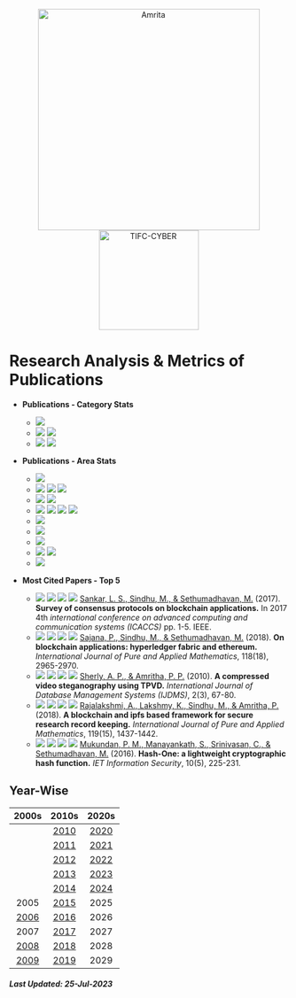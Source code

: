<p align="center">
    <img src="https://amrita-tifac-cyber-blockchain.github.io/Amrita-TIFAC-Cyber-Blockchain/AVV_PNG.png" alt ="Amrita" width="400" />
    <img src="https://amrita.edu/wp-content/uploads/2021/09/1597668744269.jpg" alt ="TIFC-CYBER" width="180" />
</p>

# Research Analysis & Metrics of Publications

- **Publications - Category Stats**
  - ![](https://img.shields.io/badge/Patent-2-brightgreen)
  - ![](https://img.shields.io/badge/Scopus_Conference-160-brightgreen) ![](https://img.shields.io/badge/Scopus_Journal-48-brightgreen) 
  - ![](https://img.shields.io/badge/Non_Scopus_Conference-11-orange) ![](https://img.shields.io/badge/Non_Scopus_Journal-24-orange) 

- **Publications - Area Stats**
  - ![](https://img.shields.io/badge/Android_Security-12-brightgreen)
  - ![](https://img.shields.io/badge/Blockchain_Technology-23-brightgreen) ![](https://img.shields.io/badge/Cryptocurrency-2-brightgreen) ![](https://img.shields.io/badge/Metaverse-TBD-brightgreen)
  - ![](https://img.shields.io/badge/Cryptography-21-brightgreen) ![](https://img.shields.io/badge/Cryptanalysis-TBD-brightgreen) 
  - ![](https://img.shields.io/badge/Steganography-23-brightgreen) ![](https://img.shields.io/badge/Steganalysis-13-brightgreen)  ![](https://img.shields.io/badge/Visual_Cryptography-12-brightgreen) ![](https://img.shields.io/badge/Software_Watermarking-TBD-brightgreen)
  - ![](https://img.shields.io/badge/Cyber_Forensics-8-brightgreen)
  - ![](https://img.shields.io/badge/Formal_Methods-4-brightgreen)
  - ![](https://img.shields.io/badge/Machine_Learning-30-brightgreen)
  - ![](https://img.shields.io/badge/Network_Security-7-brightgreen) ![](https://img.shields.io/badge/Wireless-8-brightgreen)
  - ![](https://img.shields.io/badge/Vulnerability_Assessment-7-brightgreen)

- **Most Cited Papers - Top 5**
  
    - ![](https://img.shields.io/badge/Citations-552-blue) ![](https://img.shields.io/badge/Year-2017-brightgreen) ![](https://img.shields.io/badge/-MTech-blue) ![](https://img.shields.io/badge/Domain-Blockchain_Technology-purple) [Sankar, L. S., Sindhu, M., & Sethumadhavan, M.]() (2017). **Survey of consensus protocols on blockchain applications.** In 2017 4th _international conference on advanced computing and communication systems (ICACCS)_ pp. 1-5. IEEE.
    - ![](https://img.shields.io/badge/Citations-105-blue) ![](https://img.shields.io/badge/Year-2018-brightgreen) ![](https://img.shields.io/badge/-MTech-blue) ![](https://img.shields.io/badge/Domain-Blockchain_Technology-purple) [Sajana, P., Sindhu, M., & Sethumadhavan, M.]() (2018). **On blockchain applications: hyperledger fabric and ethereum.** _International Journal of Pure and Applied Mathematics_, 118(18), 2965-2970.
    - ![](https://img.shields.io/badge/Citations-64-blue) ![](https://img.shields.io/badge/Year-2010-brightgreen) ![](https://img.shields.io/badge/-MTech-blue) ![](https://img.shields.io/badge/Domain-Stego-purple) [Sherly, A. P., & Amritha, P. P.]() (2010). **A compressed video steganography using TPVD.** _International Journal of Database Management Systems (IJDMS)_, 2(3), 67-80.
    - ![](https://img.shields.io/badge/Citations-57-blue) ![](https://img.shields.io/badge/Year-2018-brightgreen) ![](https://img.shields.io/badge/-MTech-blue) ![](https://img.shields.io/badge/Domain-Blockchain_Technology-purple) [Rajalakshmi, A., Lakshmy, K., Sindhu, M., & Amritha, P.]() (2018). **A blockchain and ipfs based framework for secure research record keeping.** _International Journal of Pure and Applied Mathematics_, 119(15), 1437-1442.
    - ![](https://img.shields.io/badge/Citations-54-blue) ![](https://img.shields.io/badge/Year-2016-brightgreen) ![](https://img.shields.io/badge/-MTech-blue) ![](https://img.shields.io/badge/Domain-Crypto-purple) [Mukundan, P. M., Manayankath, S., Srinivasan, C., & Sethumadhavan, M.]() (2016). **Hash-One: a lightweight cryptographic hash function.** _IET Information Security_, 10(5), 225-231.
     

## Year-Wise

|      2000s      |     2010s       |      2020s      |
|:---------------:|:---------------:|:---------------:|
|                 | [2010](2010.md) | [2020](2020.md) |
|                 | [2011](2011.md) | [2021](2021.md) |
|                 | [2012](2012.md) | [2022](2022.md) |
|                 | [2013](2013.md) | [2023](2023.md) |
|                 | [2014](2014.md) | [2024]()        |
|     2005        | [2015](2015.md) | 2025            |
| [2006](2006.md) | [2016](2016.md) | 2026            |
| 2007            | [2017](2017.md) | 2027            |
| [2008](2008.md) | [2018](2018.md) | 2028            |
| [2009](2009.md) | [2019](2019.md) | 2029            |

##### Last Updated: 25-Jul-2023
